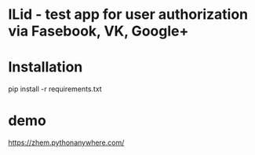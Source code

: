 # ILid - test app for user authorization via Fasebook, VK, Google+
# Installation
 pip install -r requirements.txt
# demo
 https://zhem.pythonanywhere.com/
